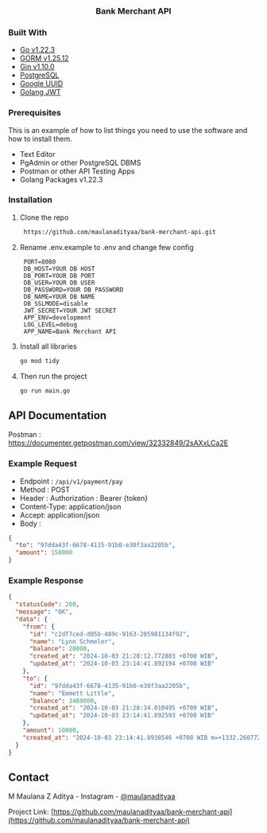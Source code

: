 <p align="center">

<h3 align="center">Bank Merchant API</h3>
</p>

### Built With

- [Go v1.22.3](https://go.dev/)
- [GORM v1.25.12](https://gorm.io/)
- [Gin v1.10.0](https://gin-gonic.com/)
- [PostgreSQL](https://www.postgresql.org/docs/)
- [Google UUID](https://github.com/google/uuid)
- [Golang JWT](https://golang-jwt.github.io/jwt/)

### Prerequisites

This is an example of how to list things you need to use the software and how to install them.

- Text Editor
- PgAdmin or other PostgreSQL DBMS
- Postman or other API Testing Apps<br/>
- Golang Packages v1.22.3

### Installation

1. Clone the repo
   ```sh
    https://github.com/maulanadityaa/bank-merchant-api.git
   ```
2. Rename .env.example to .env and change few config

   ```env
    PORT=8080
    DB_HOST=YOUR DB HOST
    DB_PORT=YOUR DB PORT
    DB_USER=YOUR DB USER
    DB_PASSWORD=YOUR DB PASSWORD
    DB_NAME=YOUR DB NAME
    DB_SSLMODE=disable
    JWT_SECRET=YOUR JWT SECRET
    APP_ENV=development
    LOG_LEVEL=debug
    APP_NAME=Bank Merchant API
   ```

3. Install all libraries

   ```sh
   go mod tidy
   ```

4. Then run the project

   ```sh
   go run main.go
   ```

## API Documentation

Postman : https://documenter.getpostman.com/view/32332849/2sAXxLCa2E

### Example Request

- Endpoint : `/api/v1/payment/pay`
- Method : POST
- Header : Authorization : Bearer {token}
- Content-Type: application/json
- Accept: application/json
- Body :

```json
{
  "to": "97dda43f-6678-4135-91b0-e30f3aa2205b",
  "amount": 150000
}
```

### Example Response

```json
{
  "statusCode": 200,
  "message": "OK",
  "data": {
    "from": {
      "id": "c2df7ced-d05b-489c-9163-205981134f92",
      "name": "Lynn Schmeler",
      "balance": 20000,
      "created_at": "2024-10-03 21:28:12.772083 +0700 WIB",
      "updated_at": "2024-10-03 23:14:41.892194 +0700 WIB"
    },
    "to": {
      "id": "97dda43f-6678-4135-91b0-e30f3aa2205b",
      "name": "Emmett Little",
      "balance": 3480000,
      "created_at": "2024-10-03 21:28:34.010495 +0700 WIB",
      "updated_at": "2024-10-03 23:14:41.892593 +0700 WIB"
    },
    "amount": 10000,
    "created_at": "2024-10-03 23:14:41.8938546 +0700 WIB m=+1332.260772601"
  }
}
```

<!-- CONTACT -->

## Contact

M Maulana Z Aditya -
Instagram - [@maulanadityaa](https://instagram.com/maulanadityaa)

Project Link: [https://github.com/maulanadityaa/bank-merchant-api](https://github.com/maulanadityaa/bank-merchant-api)
